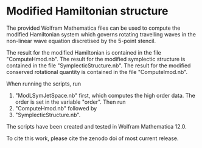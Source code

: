 # Modified Hamiltonian structure

The provided Wolfram Mathematica files can be used to compute the modified Hamiltonian system which governs rotating travelling waves in the non-linear wave equation discretised by the 5-point stencil. 

The result for the modified Hamiltonian is contained in the file "ComputeHmod.nb". 
The result for the modified symplectic structure is contained in the file "SymplecticStructure.nb".
The result for the modified conserved rotational quantity is contained in the file "ComputeImod.nb". 

When running the scripts, run 
1) "ModLSymJetSpace.nb" first, which computes the high order data. The order is set in the variable "order". Then run 
2) "ComputeHmod.nb" followed by
3) "SymplecticStructure.nb".

The scripts have been created and tested in Wolfram Mathematica 12.0.

To cite this work, please cite the zenodo doi of most current release.
